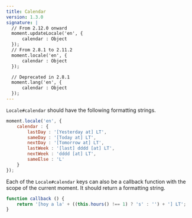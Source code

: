 ```yaml
---
title: Calendar
version: 1.3.0
signature: |
  // From 2.12.0 onward
  moment.updateLocale('en', {
      calendar : Object
  });
  // From 2.8.1 to 2.11.2
  moment.locale('en', {
      calendar : Object
  });

  // Deprecated in 2.8.1
  moment.lang('en', {
      calendar : Object
  });
---
```



`Locale#calendar` should have the following formatting strings.

```javascript
moment.locale('en', {
    calendar : {
        lastDay : '[Yesterday at] LT',
        sameDay : '[Today at] LT',
        nextDay : '[Tomorrow at] LT',
        lastWeek : '[last] dddd [at] LT',
        nextWeek : 'dddd [at] LT',
        sameElse : 'L'
    }
});
```

Each of the `Locale#calendar` keys can also be a callback function with the scope of the current moment. It should return a formatting string.

```javascript
function callback () {
    return '[hoy a la' + ((this.hours() !== 1) ? 's' : '') + '] LT';
}
```
